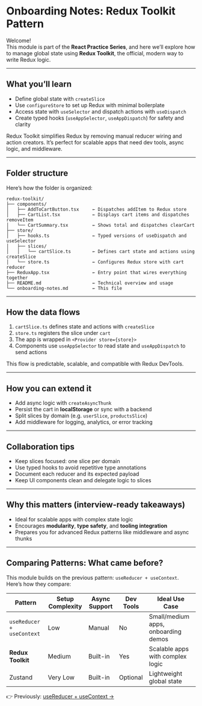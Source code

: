 # Onboarding Notes: Redux Toolkit Pattern

Welcome!  
This module is part of the **React Practice Series**, and here we’ll explore how to manage global state using **Redux Toolkit**, the official, modern way to write Redux logic.

---

## What you’ll learn

- Define global state with `createSlice`
- Use `configureStore` to set up Redux with minimal boilerplate
- Access state with `useSelector` and dispatch actions with `useDispatch`
- Create typed hooks (`useAppSelector`, `useAppDispatch`) for safety and clarity

Redux Toolkit simplifies Redux by removing manual reducer wiring and action creators. It’s perfect for scalable apps that need dev tools, async logic, and middleware.

---

## Folder structure

Here’s how the folder is organized:

```
redux-toolkit/
├── components/
│   ├── AddToCartButton.tsx     ← Dispatches addItem to Redux store
│   ├── CartList.tsx            ← Displays cart items and dispatches removeItem
│   └── CartSummary.tsx         ← Shows total and dispatches clearCart
├── store/
│   ├── hooks.ts                ← Typed versions of useDispatch and useSelector
│   ├── slices/
│   │   └── cartSlice.ts        ← Defines cart state and actions using createSlice
│   └── store.ts                ← Configures Redux store with cart reducer
├── ReduxApp.tsx                ← Entry point that wires everything together
├── README.md                   ← Technical overview and usage
└── onboarding-notes.md         ← This file

```

---

## How the data flows

1. `cartSlice.ts` defines state and actions with `createSlice`
2. `store.ts` registers the slice under `cart`
3. The app is wrapped in `<Provider store={store}>`
4. Components use `useAppSelector` to read state and `useAppDispatch` to send actions

This flow is predictable, scalable, and compatible with Redux DevTools.

---

## How you can extend it

- Add async logic with `createAsyncThunk`
- Persist the cart in **localStorage** or sync with a backend
- Split slices by domain (e.g. `userSlice`, `productsSlice`)
- Add middleware for logging, analytics, or error tracking

---

## Collaboration tips

- Keep slices focused: one slice per domain
- Use typed hooks to avoid repetitive type annotations
- Document each reducer and its expected payload
- Keep UI components clean and delegate logic to slices

---

## Why this matters (interview-ready takeaways)

- Ideal for scalable apps with complex state logic
- Encourages **modularity**, **type safety**, and **tooling integration**
- Prepares you for advanced Redux patterns like middleware and async thunks

---

## Comparing Patterns: What came before?

This module builds on the previous pattern: `useReducer + useContext`. Here’s how they compare:

| Pattern                   | Setup Complexity | Async Support | Dev Tools | Ideal Use Case                      |
| ------------------------- | ---------------- | ------------- | --------- | ----------------------------------- |
| `useReducer + useContext` | Low              | Manual        | No        | Small/medium apps, onboarding demos |
| **Redux Toolkit**         | Medium           | Built-in      | Yes       | Scalable apps with complex logic    |
| Zustand                   | Very Low         | Built-in      | Optional  | Lightweight global state            |

👉 Previously: [useReducer + useContext →](../useReducer-context/onboarding-notes.md)
